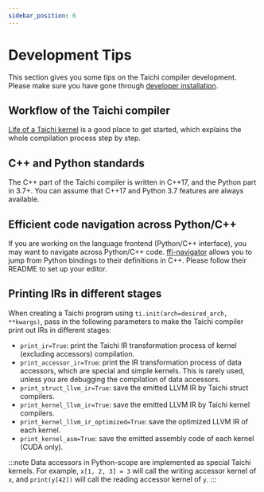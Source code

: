 ```yaml
---
sidebar_position: 6
---
```


# Development Tips

This section gives you some tips on the Taichi compiler development.
Please make sure you have gone through [developer installation](./dev_install.md).

## Workflow of the Taichi compiler

[Life of a Taichi kernel](../internals/compilation.md) is a good place to get started,
which explains the whole compilation process step by step.

## C++ and Python standards

The C++ part of the Taichi compiler is written in C++17, and the Python part in 3.7+.
You can assume that C++17 and Python 3.7 features are always available.

## Efficient code navigation across Python/C++

If you are working on the language frontend (Python/C++ interface), you may
want to navigate across Python/C++ code. [ffi-navigator](https://github.com/tqchen/ffi-navigator)
allows you to jump from Python bindings to their definitions in C++. Please follow their
README to set up your editor.

## Printing IRs in different stages

When creating a Taichi program using
`ti.init(arch=desired_arch, **kwargs)`, pass in the following parameters
to make the Taichi compiler print out IRs in different stages:

- `print_ir=True`: print the Taichi IR transformation process of
  kernel (excluding accessors) compilation.
- `print_accessor_ir=True`: print the IR transformation process of
  data accessors, which are special and simple kernels. This is
  rarely used, unless you are debugging the compilation of data
  accessors.
- `print_struct_llvm_ir=True`: save the emitted LLVM IR by Taichi
  struct compilers.
- `print_kernel_llvm_ir=True`: save the emitted LLVM IR by Taichi
  kernel compilers.
- `print_kernel_llvm_ir_optimized=True`: save the optimized LLVM IR
  of each kernel.
- `print_kernel_asm=True`: save the emitted assembly code of each kernel
  (CUDA only).

:::note
Data accessors in Python-scope are implemented as special Taichi
kernels. For example, `x[1, 2, 3] = 3` will call the writing accessor
kernel of `x`, and `print(y[42])` will call the reading accessor kernel
of `y`.
:::

